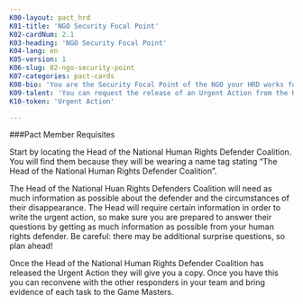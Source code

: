 ```yaml
---
K00-layout: pact_hrd
K01-title: 'NGO Security Focal Point'
K02-cardNum: 2.1
K03-heading: 'NGO Security Focal Point'
K04-lang: en
K05-version: 1
K06-slug: 02-ngo-security-point
K07-categories: pact-cards
K08-bio: 'You are the Security Focal Point of the NGO your HRD works for. Your NGO is member of the National Human Rights Defenders Coalition. You are the main contact point when anyone in the organisation is facing a security situation, and you need to ensure a coordinated emergency response.'
K09-talent: 'You can request the release of an Urgent Action from the Head of the National Human Rights Defenders Coalition.'
K10-token: 'Urgent Action'

---
```


###Pact Member Requisites

Start by locating the Head of the National Human Rights Defender Coalition. You will find them because they will be wearing a name tag stating “The Head of the National Human Rights Defender Coalition”.

The Head of the National Huan Rights Defenders Coalition will need as much information as possible about the defender and the circumstances of their disappearance. The Head will require certain information in order to write the urgent action, so make sure you are prepared to answer their questions by getting as much information as possible from your human rights defender. Be careful: there may be additional surprise questions, so plan ahead!

Once the Head of the National Human Rights Defender Coalition has released the Urgent Action they will give you a copy. Once you have this you can reconvene with the other responders in your team and bring evidence of each task to the Game Masters.